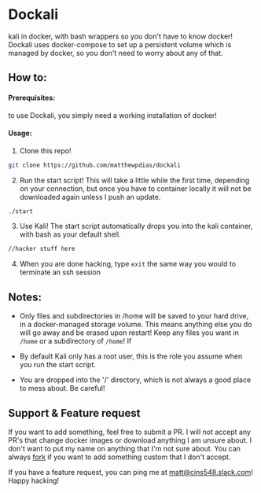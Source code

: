 # Dockali

kali in docker, with bash wrappers so you don't have to know docker! Dockali uses docker-compose to set up a persistent volume which is managed by docker, so you don't need to worry about any of that. 

## How to:

#### Prerequisites:
to use Dockali, you simply need a working installation of docker!

#### Usage:
1. Clone this repo!
```bash
git clone https://github.com/matthewpdias/dockali
```

2. Run the start script! This will take a little while the first time, depending on your connection, but once you have to container locally it will not be downloaded again unless I push an update.
```bash
./start
```

3. Use Kali! The start script automatically drops you into the kali container, with bash as your default shell.
```bash
//hacker stuff here
```

4. When you are done hacking, type `exit` the same way you would to terminate an ssh session


## Notes:
- Only files and subdirectories in /home will be saved to your hard drive, in a docker-managed storage volume. This means anything else you do will go away and be erased upon restart! Keep any files you want in `/home` or a subdirectory of `/home`! If 

 - By default Kali only has a root user, this is the role you assume when you run the start script.
 
 - You are dropped into the '/' directory, which is not always a good place to mess about. Be careful!
 
## Support & Feature request
If you want to add something, feel free to submit a PR. I will not accept any PR's that change docker images or download anything I am unsure about. I don't want to put my name on anything that I'm not sure about. You can always [fork](https://github.com/matthewpdias/dockali#fork-destination-box) if you want to add something custom that I don't accept.

If you have a feature request, you can ping me at matt@cins548.slack.com! Happy hacking!
